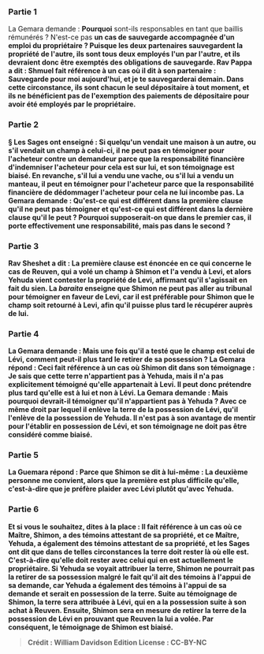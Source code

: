 
### Partie 1
La Gemara demande : <b>Pourquoi</b> sont-ils responsables en tant que baillis rémunérés ? N'est-ce pas <b>un cas de <b>sauvegarde accompagnée</b> d'un emploi du <b>propriétaire ?</b> Puisque les deux partenaires sauvegardent la propriété de l'autre, ils sont tous deux employés l'un par l'autre, et ils devraient donc être exemptés des obligations de sauvegarde. <b>Rav Pappa a dit :</b> Shmuel fait référence à un cas <b>où il dit à</b> son partenaire : <b>Sauvegarde pour moi aujourd'hui, et je te sauvegarderai demain.</b> Dans cette circonstance, ils sont chacun le seul dépositaire à tout moment, et ils ne bénéficient pas de l'exemption des paiements de dépositaire pour avoir été employés par le propriétaire.

### Partie 2
§ <b>Les Sages ont enseigné :</b> Si quelqu'un <b>vendait une maison à</b> un autre, ou s'il <b>vendait un champ à celui-ci,</b> il <b>ne peut pas en témoigner pour</b> l'acheteur contre un demandeur <b>parce que</b> la <b>responsabilité financière</b> d'indemniser l'acheteur <b>pour cela</b> est <b>sur lui,</b> et son témoignage est biaisé. En revanche, s'il lui a <b>vendu une vache,</b> ou s'il lui a <b>vendu un manteau,</b> il <b>peut en témoigner pour</b> l'acheteur <b>parce que</b> la <b>responsabilité</b> financière de dédommager l'acheteur <b>pour cela</b> ne lui incombe <b>pas.</b> La Gemara demande : <b>Qu'est-ce qui est différent</b> dans <b>la première clause</b> qu'il ne peut pas témoigner <b>et qu'est-ce qui est différent</b> dans <b>la dernière clause</b> qu'il le peut ? Pourquoi supposerait-on que dans le premier cas, il porte effectivement une responsabilité, mais pas dans le second ?

### Partie 3
<b>Rav Sheshet a dit : La première clause</b> est énoncée <b>en ce qui concerne</b> le cas de <b>Reuven, qui a volé un champ à Shimon et l'a vendu à Levi, et</b> alors <b>Yehuda vient contester</b> la propriété de Levi, affirmant qu'il s'agissait en fait du sien. La <i>baraita</i> enseigne <b>que Shimon ne peut pas aller</b> au tribunal <b>pour témoigner en faveur de Levi, car</b> il est <b>préférable pour</b> Shimon <b>que</b> le champ soit <b>retourné</b> à Levi, afin qu'il puisse plus tard le récupérer auprès de lui.

### Partie 4
La Gemara demande : <b>Mais une fois</b> qu'il a <b>testé que</b> le champ <b>est celui de Lévi, comment peut-il</b> plus tard <b>le retirer de sa</b> possession ? La Gemara répond : Ceci fait référence à un cas où Shimon <b>dit</b> dans son témoignage : <b>Je sais que cette terre n'appartient pas à Yehuda,</b> mais il n'a pas explicitement témoigné qu'elle appartenait à Levi. Il peut donc prétendre plus tard qu'elle est à lui et non à Lévi. La Gemara demande : <b>Mais</b> pourquoi devrait-il témoigner qu'il n'appartient pas à Yehuda ? <b>Avec ce</b> même <b>droit</b> par lequel il <b>enlève</b> la terre <b>de la possession de <b>Lévi, qu'il l'enlève de</b> la possession de <b>Yehuda.</b> Il n'est pas à son avantage de mentir pour l'établir en possession de Lévi, et son témoignage ne doit pas être considéré comme biaisé.

### Partie 5
La Guemara répond : <b>Parce que</b> Shimon <b>se dit</b> à lui-même : <b>La deuxième</b> personne <b>me convient,</b> alors que <b>la première</b> est <b>plus difficile qu'elle</b>, c'est-à-dire que je préfère plaider avec Lévi plutôt qu'avec Yehuda.

### Partie 6
<b>Et si vous le souhaitez, dites</b> à la place : Il fait référence à un cas <b>où</b> ce <b>Maître,</b> Shimon, <b>a des témoins</b> attestant de sa propriété, <b>et</b> ce <b>Maître,</b> Yehuda, a également <b>des témoins</b> attestant de sa propriété, <b>et les Sages ont dit</b> que dans de telles circonstances <b>la terre doit rester là où elle est.</b> C'est-à-dire qu'elle doit rester avec celui qui en est actuellement le propriétaire. Si Yehuda se voyait attribuer la terre, Shimon ne pourrait pas la retirer de sa possession malgré le fait qu'il ait des témoins à l'appui de sa demande, car Yehuda a également des témoins à l'appui de sa demande et serait en possession de la terre. Suite au témoignage de Shimon, la terre sera attribuée à Lévi, qui en a la possession suite à son achat à Reuven. Ensuite, Shimon sera en mesure de retirer la terre de la possession de Lévi en prouvant que Reuven la lui a volée. Par conséquent, le témoignage de Shimon est biaisé.

>Crédit : William Davidson Edition
>License : CC-BY-NC